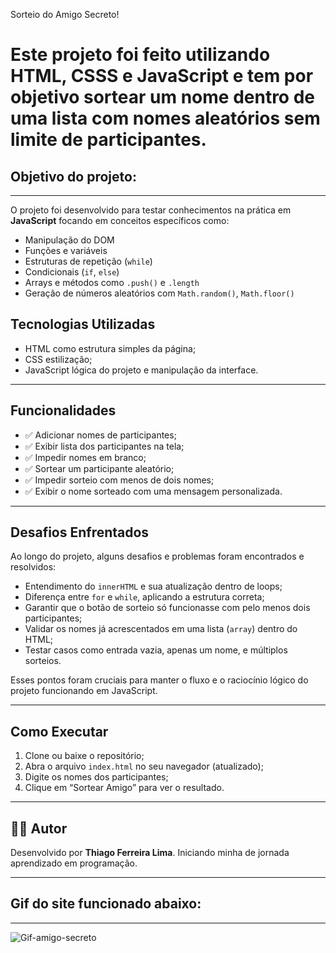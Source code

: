 Sorteio do Amigo Secreto!

# Este projeto foi feito utilizando **HTML, CSSS e JavaScript** e tem por objetivo sortear um nome dentro de uma lista com nomes aleatórios sem limite de participantes.

## Objetivo do projeto:
-----
O projeto foi desenvolvido para testar conhecimentos na prática em **JavaScript** focando em conceitos específicos como:

- Manipulação do DOM
- Funções e variáveis
- Estruturas de repetição (`while`)
- Condicionais (`if`, `else`)
- Arrays e métodos como `.push()` e `.length`
- Geração de números aleatórios com `Math.random()`, `Math.floor()`

## Tecnologias Utilizadas  

- HTML como estrutura simples da página;
- CSS estilização;
- JavaScript lógica do projeto e manipulação da interface.

-----

## Funcionalidades
- ✅ Adicionar nomes de participantes;
- ✅ Exibir lista dos participantes na tela;
- ✅ Impedir nomes em branco;
- ✅ Sortear um participante aleatório;
- ✅ Impedir sorteio com menos de dois nomes;
- ✅ Exibir o nome sorteado com uma mensagem personalizada.

-----

## Desafios Enfrentados

Ao longo do projeto, alguns desafios e problemas foram encontrados e resolvidos:

- Entendimento do `innerHTML` e sua atualização dentro de loops;
- Diferença entre `for` e `while`, aplicando a estrutura correta;
- Garantir que o botão de sorteio só funcionasse com pelo menos dois participantes;
- Validar os nomes já acrescentados em uma lista (`array`) dentro do HTML;
- Testar casos como entrada vazia, apenas um nome, e múltiplos sorteios.

Esses pontos foram cruciais para manter o fluxo e o raciocínio lógico do projeto funcionando em JavaScript.

-----

## Como Executar

1. Clone ou baixe o repositório;
2. Abra o arquivo `index.html` no seu navegador (atualizado);
3. Digite os nomes dos participantes;
4. Clique em “Sortear Amigo” para ver o resultado.

-----

## 👨‍💻 Autor
Desenvolvido por **Thiago Ferreira Lima**.
Iniciando minha de jornada aprendizado em programação.

------

## Gif do site funcionado abaixo:

------

![Gif-amigo-secreto](https://github.com/user-attachments/assets/c30da65c-ce28-49ad-b0f4-26295734df1e)



